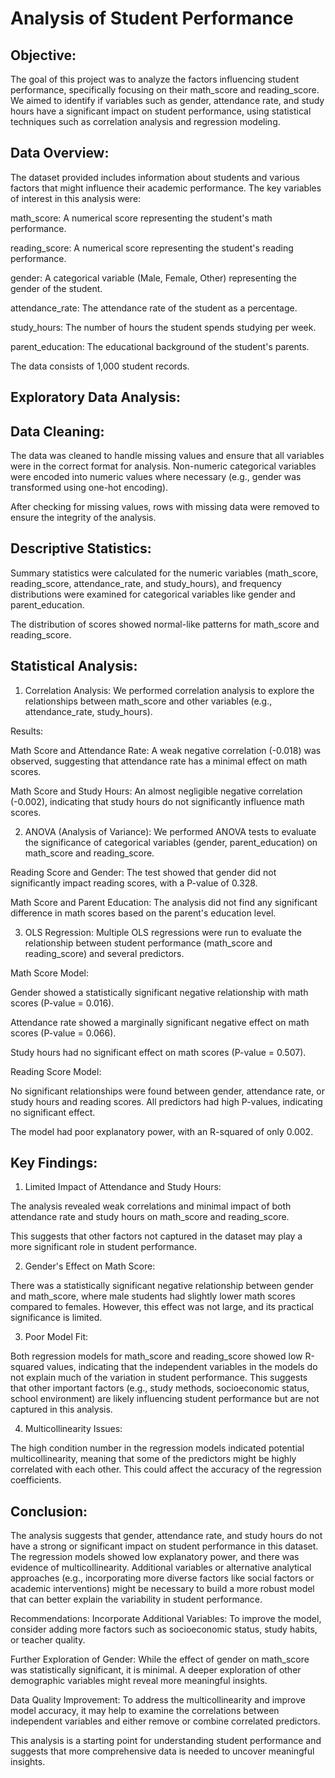 # Analysis of Student Performance
## Objective:
The goal of this project was to analyze the factors influencing student performance, specifically focusing on their math_score and reading_score. We aimed to identify if variables such as gender, attendance rate, and study hours have a significant impact on student performance, using statistical techniques such as correlation analysis and regression modeling.

## Data Overview:
The dataset provided includes information about students and various factors that might influence their academic performance. The key variables of interest in this analysis were:

math_score: A numerical score representing the student's math performance.

reading_score: A numerical score representing the student's reading performance.

gender: A categorical variable (Male, Female, Other) representing the gender of the student.

attendance_rate: The attendance rate of the student as a percentage.

study_hours: The number of hours the student spends studying per week.

parent_education: The educational background of the student's parents.

The data consists of 1,000 student records.

## Exploratory Data Analysis:
## Data Cleaning:

The data was cleaned to handle missing values and ensure that all variables were in the correct format for analysis. Non-numeric categorical variables were encoded into numeric values where necessary (e.g., gender was transformed using one-hot encoding).

After checking for missing values, rows with missing data were removed to ensure the integrity of the analysis.

## Descriptive Statistics:

Summary statistics were calculated for the numeric variables (math_score, reading_score, attendance_rate, and study_hours), and frequency distributions were examined for categorical variables like gender and parent_education.

The distribution of scores showed normal-like patterns for math_score and reading_score.

## Statistical Analysis:
1. Correlation Analysis:
We performed correlation analysis to explore the relationships between math_score and other variables (e.g., attendance_rate, study_hours).

Results:

Math Score and Attendance Rate: A weak negative correlation (-0.018) was observed, suggesting that attendance rate has a minimal effect on math scores.

Math Score and Study Hours: An almost negligible negative correlation (-0.002), indicating that study hours do not significantly influence math scores.

2. ANOVA (Analysis of Variance):
We performed ANOVA tests to evaluate the significance of categorical variables (gender, parent_education) on math_score and reading_score.

Reading Score and Gender: The test showed that gender did not significantly impact reading scores, with a P-value of 0.328.

Math Score and Parent Education: The analysis did not find any significant difference in math scores based on the parent's education level.

3. OLS Regression:
Multiple OLS regressions were run to evaluate the relationship between student performance (math_score and reading_score) and several predictors.

Math Score Model:

Gender showed a statistically significant negative relationship with math scores (P-value = 0.016).

Attendance rate showed a marginally significant negative effect on math scores (P-value = 0.066).

Study hours had no significant effect on math scores (P-value = 0.507).

Reading Score Model:

No significant relationships were found between gender, attendance rate, or study hours and reading scores. All predictors had high P-values, indicating no significant effect.

The model had poor explanatory power, with an R-squared of only 0.002.

## Key Findings:
1. Limited Impact of Attendance and Study Hours:

The analysis revealed weak correlations and minimal impact of both attendance rate and study hours on math_score and reading_score.

This suggests that other factors not captured in the dataset may play a more significant role in student performance.

2. Gender's Effect on Math Score:

There was a statistically significant negative relationship between gender and math_score, where male students had slightly lower math scores compared to females. However, this effect was not large, and its practical significance is limited.

3. Poor Model Fit:

Both regression models for math_score and reading_score showed low R-squared values, indicating that the independent variables in the models do not explain much of the variation in student performance. This suggests that other important factors (e.g., study methods, socioeconomic status, school environment) are likely influencing student performance but are not captured in this analysis.

4. Multicollinearity Issues:

The high condition number in the regression models indicated potential multicollinearity, meaning that some of the predictors might be highly correlated with each other. This could affect the accuracy of the regression coefficients.

## Conclusion:
The analysis suggests that gender, attendance rate, and study hours do not have a strong or significant impact on student performance in this dataset. The regression models showed low explanatory power, and there was evidence of multicollinearity. Additional variables or alternative analytical approaches (e.g., incorporating more diverse factors like social factors or academic interventions) might be necessary to build a more robust model that can better explain the variability in student performance.

Recommendations:
Incorporate Additional Variables: To improve the model, consider adding more factors such as socioeconomic status, study habits, or teacher quality.

Further Exploration of Gender: While the effect of gender on math_score was statistically significant, it is minimal. A deeper exploration of other demographic variables might reveal more meaningful insights.

Data Quality Improvement: To address the multicollinearity and improve model accuracy, it may help to examine the correlations between independent variables and either remove or combine correlated predictors.

This analysis is a starting point for understanding student performance and suggests that more comprehensive data is needed to uncover meaningful insights.

